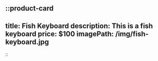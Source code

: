::product-card
---
title: Fish Keyboard
description: This is a fish keyboard
price: $100
imagePath: /img/fish-keyboard.jpg
---

::
